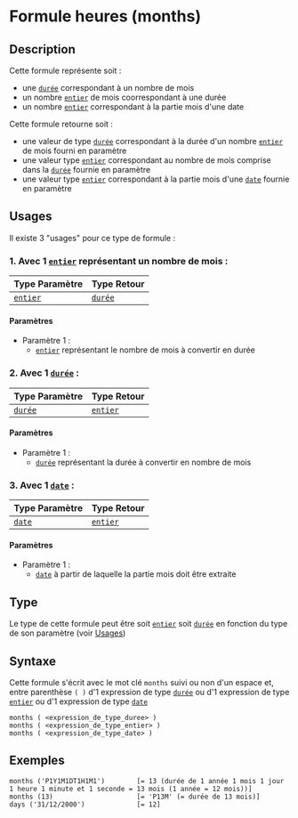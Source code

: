 # Formule heures (months)
## Description
Cette formule représente soit :
- une [`durée`][valeur-de-retour] correspondant à un nombre de mois
- un nombre [`entier`][valeur-de-retour] de mois coorrespondant à une durée
- un nombre [`entier`][valeur-de-retour] correspondant à la partie mois d'une date

Cette formule retourne soit :
- une valeur de type [`durée`][valeur-de-retour] correspondant à la durée d'un nombre [`entier`][valeur-de-retour] de mois fourni en paramètre
- une valeur type [`entier`][valeur-de-retour] correspondant au nombre de mois comprise dans la [`durée`][valeur-de-retour] fournie en paramètre
- une valeur type [`entier`][valeur-de-retour] correspondant à la partie mois d'une [`date`][valeur-de-retour] fournie en paramètre

## Usages
Il existe 3 "usages" pour ce type de formule :

### 1. Avec 1 [`entier`][valeur-de-retour] représentant un nombre de mois :

|Type Paramètre|Type Retour|
|--------------|-----------|
|[`entier`][valeur-de-retour]|[`durée`][valeur-de-retour]|

#### Paramètres
- Paramètre 1 :
    - [`entier`][valeur-de-retour] représentant le nombre de mois à convertir en durée

### 2. Avec 1 [`durée`][valeur-de-retour] :

|Type Paramètre|Type Retour|
|--------------|-----------|
|[`durée`][valeur-de-retour]|[`entier`][valeur-de-retour]|

#### Paramètres
- Paramètre 1 :
    - [`durée`][valeur-de-retour] représentant la durée à convertir en nombre de mois

### 3. Avec 1 [`date`][valeur-de-retour] :

|Type Paramètre|Type Retour|
|--------------|-----------|
|[`date`][valeur-de-retour]|[`entier`][valeur-de-retour]|

#### Paramètres
- Paramètre 1 :
    - [`date`][valeur-de-retour] à partir de laquelle la partie mois doit être extraite

## Type
Le type de cette formule peut être soit [`entier`][valeur-de-retour] soit [`durée`][valeur-de-retour] en fonction du type de son paramètre (voir [Usages](#usages))

## Syntaxe
Cette formule s'écrit avec le mot clé `months` suivi ou non d'un espace et, entre parenthèse `( )` d'1 expression de type [`durée`][valeur-de-retour] ou d'1 expression de type [`entier`][valeur-de-retour] ou d'1 expression de type [`date`][valeur-de-retour]

    months ( <expression_de_type_duree> )
    months ( <expression_de_type_entier> )
    months ( <expression_de_type_date> )
    
## Exemples
    months ('P1Y1M1DT1H1M1')        [= 13 (durée de 1 année 1 mois 1 jour 1 heure 1 minute et 1 seconde = 13 mois (1 année = 12 mois))]
    months (13)                     [= 'P13M' (= durée de 13 mois)]
    days ('31/12/2000')             [= 12]
    

[valeur-de-retour]: ../../lexique.md#valeur-de-retour
